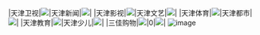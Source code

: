 |天津卫视|<img src="https://raw.githubusercontent.com/xiaolvdouya/TV-LOGO/refs/heads/main/%E5%8C%97%E4%BA%AC/天津卫视.png">|天津新闻|<img src="https://raw.githubusercontent.com/xiaolvdouya/TV-LOGO/refs/heads/main/%E5%8C%97%E4%BA%AC/天津新闻.png">|
|天津影视|<img src="https://raw.githubusercontent.com/xiaolvdouya/TV-LOGO/refs/heads/main/%E5%8C%97%E4%BA%AC/天津影视.png">|天津文艺|<img src="https://raw.githubusercontent.com/xiaolvdouya/TV-LOGO/refs/heads/main/%E5%8C%97%E4%BA%AC/天津文艺.png">|
|天津体育|<img src="https://raw.githubusercontent.com/xiaolvdouya/TV-LOGO/refs/heads/main/%E5%8C%97%E4%BA%AC/天津体育.png">|天津都市|<img src="https://raw.githubusercontent.com/xiaolvdouya/TV-LOGO/refs/heads/main/%E5%8C%97%E4%BA%AC/天津都市.png">|
|天津教育|<img src="https://raw.githubusercontent.com/xiaolvdouya/TV-LOGO/refs/heads/main/%E5%8C%97%E4%BA%AC/天津教育.png">|天津少儿|<img src="https://raw.githubusercontent.com/xiaolvdouya/TV-LOGO/refs/heads/main/%E5%8C%97%E4%BA%AC/天津少儿.png">|
|三佳购物|<img src="https://raw.githubusercontent.com/xiaolvdouya/TV-LOGO/refs/heads/main/%E5%8C%97%E4%BA%AC/三佳购物.jpg">|0|<img src="https://raw.githubusercontent.com/xiaolvdouya/TV-LOGO/refs/heads/main/%E5%8C%97%E4%BA%AC/0">|
![image](https://github.com/user-attachments/assets/ad6b67cb-3a2e-42cf-a4a9-ddd9b229399b)

